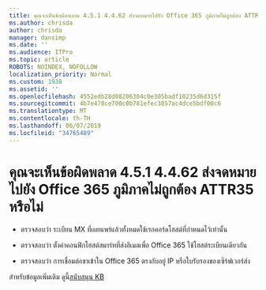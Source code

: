 ```yaml
---
title: คุณจะเห็นข้อผิดพลาด 4.5.1 4.4.62 ส่งจดหมายไปยัง Office 365 ภูมิภาคไม่ถูกต้อง ATTR35 หรือไม่
ms.author: chrisda
author: chrisda
manager: dansimp
ms.date: ''
ms.audience: ITPro
ms.topic: article
ROBOTS: NOINDEX, NOFOLLOW
localization_priority: Normal
ms.custom: 1938
ms.assetid: ''
ms.openlocfilehash: 4552edb28d08206304c0e305badf10235d6d315f
ms.sourcegitcommit: 4b7e478ce700c0b781efec3857ac4dce5bdf00c6
ms.translationtype: MT
ms.contentlocale: th-TH
ms.lasthandoff: 06/07/2019
ms.locfileid: "34765489"
---
```

# <a name="are-you-seeing-error-451-4462-mail-sent-to-the-wrong-office-365-region-attr35"></a>คุณจะเห็นข้อผิดพลาด 4.5.1 4.4.62 ส่งจดหมายไปยัง Office 365 ภูมิภาคไม่ถูกต้อง ATTR35 หรือไม่

- ตรวจสอบว่า ระเบียน MX ที่เผยแพร่แล้วทั้งหมดใช้เรกคอร์ดโฮสต์ที่กำหนดไว้เท่านั้น

- ตรวจสอบว่า ตั้งค่าคอนฟิกโฮสต์สมาร์ทที่ส่งอีเมลเพื่อ Office 365 ใช้โฮสต์ระเบียนเดียวกัน

- ตรวจสอบว่า การเชื่อมต่อขาเข้าใน Office 365 ตรงกับอยู่ IP หรือใบรับรองของเซิร์ฟเวอร์ส่ง

สำหรับข้อมูลเพิ่มเติม ดูนี้[สนับสนุน KB](https://support.microsoft.com/help/4057301/attr35-response-code-when-mail-is-sent-to-eop-exo)
